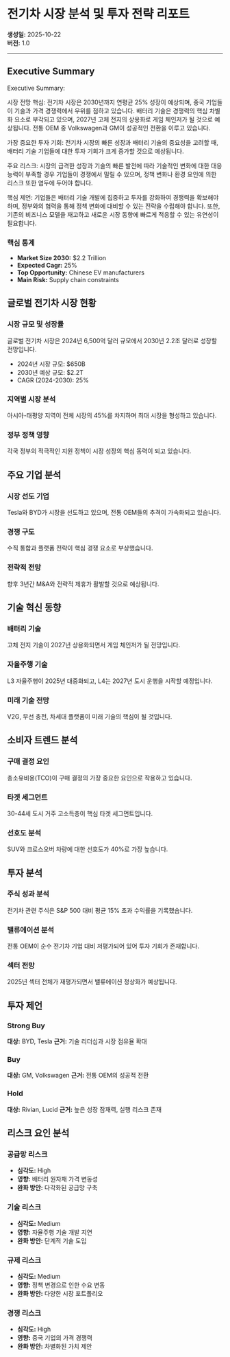 # 전기차 시장 분석 및 투자 전략 리포트

**생성일:** 2025-10-22  
**버전:** 1.0

---

## Executive Summary

Executive Summary:

시장 전망 핵심: 전기차 시장은 2030년까지 연평균 25% 성장이 예상되며, 중국 기업들이 기술과 가격 경쟁력에서 우위를 점하고 있습니다. 배터리 기술은 경쟁력의 핵심 차별화 요소로 부각되고 있으며, 2027년 고체 전지의 상용화로 게임 체인저가 될 것으로 예상됩니다. 전통 OEM 중 Volkswagen과 GM이 성공적인 전환을 이루고 있습니다.

가장 중요한 투자 기회: 전기차 시장의 빠른 성장과 배터리 기술의 중요성을 고려할 때, 배터리 기술 기업들에 대한 투자 기회가 크게 증가할 것으로 예상됩니다.

주요 리스크: 시장의 급격한 성장과 기술의 빠른 발전에 따라 기술적인 변화에 대한 대응 능력이 부족할 경우 기업들이 경쟁에서 밀릴 수 있으며, 정책 변화나 환경 요인에 의한 리스크 또한 염두에 두어야 합니다.

핵심 제언: 기업들은 배터리 기술 개발에 집중하고 투자를 강화하여 경쟁력을 확보해야 하며, 정부와의 협력을 통해 정책 변화에 대비할 수 있는 전략을 수립해야 합니다. 또한, 기존의 비즈니스 모델을 재고하고 새로운 시장 동향에 빠르게 적응할 수 있는 유연성이 필요합니다.

### 핵심 통계
- **Market Size 2030:** $2.2 Trillion
- **Expected Cagr:** 25%
- **Top Opportunity:** Chinese EV manufacturers
- **Main Risk:** Supply chain constraints

## 글로벌 전기차 시장 현황

### 시장 규모 및 성장률

글로벌 전기차 시장은 2024년 6,500억 달러 규모에서 2030년 2.2조 달러로 성장할 전망입니다.

- 2024년 시장 규모: $650B
- 2030년 예상 규모: $2.2T
- CAGR (2024-2030): 25%

### 지역별 시장 분석

아시아-태평양 지역이 전체 시장의 45%를 차지하며 최대 시장을 형성하고 있습니다.

### 정부 정책 영향

각국 정부의 적극적인 지원 정책이 시장 성장의 핵심 동력이 되고 있습니다.


## 주요 기업 분석

### 시장 선도 기업

Tesla와 BYD가 시장을 선도하고 있으며, 전통 OEM들의 추격이 가속화되고 있습니다.

### 경쟁 구도

수직 통합과 플랫폼 전략이 핵심 경쟁 요소로 부상했습니다.

### 전략적 전망

향후 3년간 M&A와 전략적 제휴가 활발할 것으로 예상됩니다.


## 기술 혁신 동향

### 배터리 기술

고체 전지 기술이 2027년 상용화되면서 게임 체인저가 될 전망입니다.

### 자율주행 기술

L3 자율주행이 2025년 대중화되고, L4는 2027년 도시 운행을 시작할 예정입니다.

### 미래 기술 전망

V2G, 무선 충전, 차세대 플랫폼이 미래 기술의 핵심이 될 것입니다.


## 소비자 트렌드 분석

### 구매 결정 요인

총소유비용(TCO)이 구매 결정의 가장 중요한 요인으로 작용하고 있습니다.

### 타겟 세그먼트

30-44세 도시 거주 고소득층이 핵심 타겟 세그먼트입니다.

### 선호도 분석

SUV와 크로스오버 차량에 대한 선호도가 40%로 가장 높습니다.


## 투자 분석

### 주식 성과 분석

전기차 관련 주식은 S&P 500 대비 평균 15% 초과 수익률을 기록했습니다.

### 밸류에이션 분석

전통 OEM이 순수 전기차 기업 대비 저평가되어 있어 투자 기회가 존재합니다.

### 섹터 전망

2025년 섹터 전체가 재평가되면서 밸류에이션 정상화가 예상됩니다.


## 투자 제언

### Strong Buy
**대상:** BYD, Tesla
**근거:** 기술 리더십과 시장 점유율 확대

### Buy
**대상:** GM, Volkswagen
**근거:** 전통 OEM의 성공적 전환

### Hold
**대상:** Rivian, Lucid
**근거:** 높은 성장 잠재력, 실행 리스크 존재


## 리스크 요인 분석

### 공급망 리스크
- **심각도:** High
- **영향:** 배터리 원자재 가격 변동성
- **완화 방안:** 다각화된 공급망 구축

### 기술 리스크
- **심각도:** Medium
- **영향:** 자율주행 기술 개발 지연
- **완화 방안:** 단계적 기술 도입

### 규제 리스크
- **심각도:** Medium
- **영향:** 정책 변경으로 인한 수요 변동
- **완화 방안:** 다양한 시장 포트폴리오

### 경쟁 리스크
- **심각도:** High
- **영향:** 중국 기업의 가격 경쟁력
- **완화 방안:** 차별화된 가치 제안

